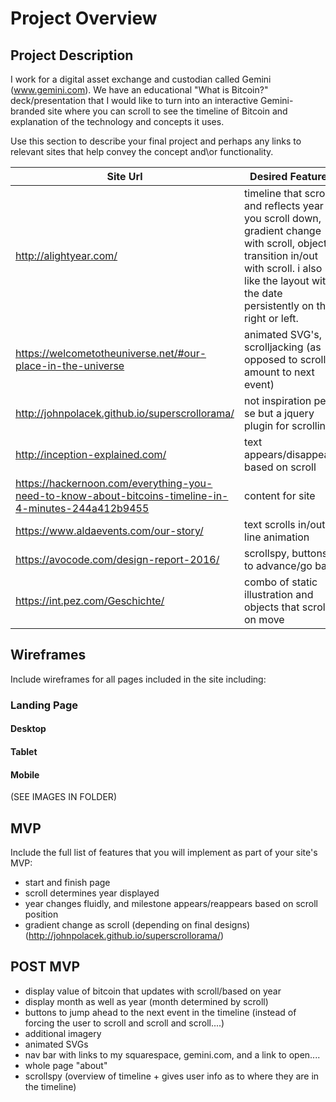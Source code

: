 # Project Overview

## Project Description

I work for a digital asset exchange and custodian called Gemini (www.gemini.com). We have an educational "What is Bitcoin?" deck/presentation that I would like to turn into an interactive Gemini-branded site where you can scroll to see the timeline of Bitcoin and explanation of the technology and concepts it uses.

Use this section to describe your final project and perhaps any links to relevant sites that help convey the concept and\or functionality.

| Site Url        | Desired Features           | 
| ------------- |-------------|  
| http://alightyear.com/ | timeline that scrolls and reflects year as you scroll down, gradient change with scroll, objects transition in/out with scroll. i also like the layout with the date persistently on the right or left. |  
| https://welcometotheuniverse.net/#our-place-in-the-universe | animated SVG's, scrolljacking (as opposed to scroll x amount to next event)  |   
| http://johnpolacek.github.io/superscrollorama/ | not inspiration per se but a jquery plugin for scrolling |
| http://inception-explained.com/ | text appears/disappears based on scroll |
| https://hackernoon.com/everything-you-need-to-know-about-bitcoins-timeline-in-4-minutes-244a412b9455 | content for site |
| https://www.aldaevents.com/our-story/ | text scrolls in/out, line animation |
| https://avocode.com/design-report-2016/ | scrollspy, buttons to advance/go back |
| https://int.pez.com/Geschichte/ | combo of static illustration and objects that scroll on move |


## Wireframes

Include wireframes for all pages included in the site including:

### Landing Page

#### Desktop

#### Tablet

#### Mobile

(SEE IMAGES IN FOLDER)

## MVP 

Include the full list of features that you will implement as part of your site's MVP:

- start and finish page 
- scroll determines year displayed
- year changes fluidly, and milestone appears/reappears based on scroll position
- gradient change as scroll (depending on final designs) (http://johnpolacek.github.io/superscrollorama/)

## POST MVP

- display value of bitcoin that updates with scroll/based on year
- display month as well as year (month determined by scroll)
- buttons to jump ahead to the next event in the timeline (instead of forcing the user to scroll and scroll and scroll....)
- additional imagery
- animated SVGs
- nav bar with links to my squarespace, gemini.com, and a link to open....
- whole page "about" 
- scrollspy (overview of timeline + gives user info as to where they are in the timeline)



